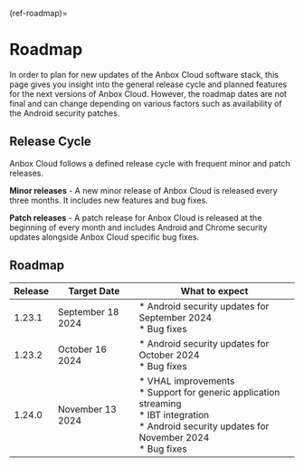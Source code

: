 (ref-roadmap)=
# Roadmap

In order to plan for new updates of the Anbox Cloud software stack, this page gives you insight into the general release cycle and planned features for the next versions of Anbox Cloud. However, the roadmap dates are not final and can change depending on various factors such as availability of the Android security patches.

## Release Cycle

Anbox Cloud follows a defined release cycle with frequent minor and patch releases.

**Minor releases** - A new minor release of Anbox Cloud is released every three months. It includes new features and bug fixes.

**Patch releases** - A patch release for Anbox Cloud is released at the beginning of every month and includes Android and Chrome security updates alongside Anbox Cloud specific bug fixes.

## Roadmap

| Release | Target Date | What to expect| 
|---------|-------------|---------------|
| 1.23.1 | September 18 2024 | * Android security updates for September 2024<br/> * Bug fixes |
| 1.23.2 | October 16 2024 | * Android security updates for October 2024<br/> * Bug fixes |
| 1.24.0 | November 13 2024 | * VHAL improvements<br/> * Support for generic application streaming<br/> * IBT integration<br/> * Android security updates for November 2024<br/> * Bug fixes
